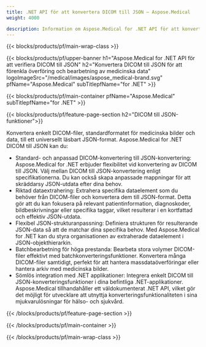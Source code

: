 ```yaml
---
title: .NET API för att konvertera DICOM till JSON – Aspose.Medical
weight: 4000

description: Information om Aspose.Medical for .NET API för att konvertera DICOM till JSON
---
```


{{< blocks/products/pf/main-wrap-class >}}

{{< blocks/products/pf/upper-banner h1="Aspose.Medical for .NET API för att verifiera DICOM till JSON" h2="Konvertera DICOM till JSON för att förenkla överföring och bearbetning av medicinska data" logoImageSrc="/medical/images/aspose_medical-brand.svg" pfName="Aspose.Medical" subTitlepfName="for .NET" >}}

{{< blocks/products/pf/main-container pfName="Aspose.Medical" subTitlepfName="for .NET" >}}

{{< blocks/products/pf/feature-page-section h2="DICOM till JSON-funktioner">}}

<p>Konvertera enkelt DICOM-filer, standardformatet för medicinska bilder och data, till ett universellt läsbart JSON-format. Aspose.Medical for .NET DICOM till JSON kan du:</p>

<ul>
<li>Standard- och anpassad DICOM-konvertering till JSON-konvertering: Aspose.Medical for .NET erbjuder flexibilitet vid konvertering av DICOM till JSON. Välj mellan DICOM till JSON-konvertering enligt specifikationerna. Du kan också skapa anpassade mappningar för att skräddarsy JSON-utdata efter dina behov.</li>
<li>Riktad dataextrahering: Extrahera specifika dataelement som du behöver från DICOM-filer och konvertera dem till JSON-format. Detta gör att du kan fokusera på relevant patientinformation, diagnoskoder, bildbeskrivningar eller specifika taggar, vilket resulterar i en kortfattad och effektiv JSON-utdata.</li>
<li>Flexibel JSON-strukturanpassning: Definiera strukturen för resulterande JSON-data så att de matchar dina specifika behov. Med Aspose.Medical for .NET kan du styra organisationen av extraherade dataelement i JSON-objekthierarkin.</li>
<li>Batchbearbetning för höga prestanda: Bearbeta stora volymer DICOM-filer effektivt med batchkonverteringsfunktioner. Konvertera många DICOM-filer samtidigt, perfekt för att hantera massdataöverföringar eller hantera arkiv med medicinska bilder.</li>
<li>Sömlös integration med .NET applikationer: Integrera enkelt DICOM till JSON-konverteringsfunktioner i dina befintliga .NET-applikationer.  Aspose.Medical tillhandahåller ett väldokumenterat .NET API, vilket gör det möjligt för utvecklare att utnyttja konverteringsfunktionaliteten i sina mjukvarulösningar för hälso- och sjukvård.</li>
</ul>

{{< /blocks/products/pf/feature-page-section >}}

{{< /blocks/products/pf/main-container >}}

{{< /blocks/products/pf/main-wrap-class >}}
